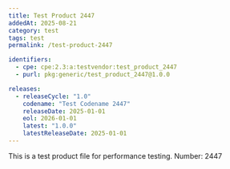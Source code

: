 ```yaml
---
title: Test Product 2447
addedAt: 2025-08-21
category: test
tags: test
permalink: /test-product-2447

identifiers:
  - cpe: cpe:2.3:a:testvendor:test_product_2447
  - purl: pkg:generic/test_product_2447@1.0.0

releases:
  - releaseCycle: "1.0"
    codename: "Test Codename 2447"
    releaseDate: 2025-01-01
    eol: 2026-01-01
    latest: "1.0.0"
    latestReleaseDate: 2025-01-01
---
```


This is a test product file for performance testing. Number: 2447

